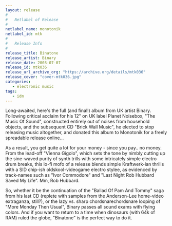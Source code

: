 ```yaml
---
layout: release
#
#   Netlabel of Release
#
netlabel_name: monotonik
netlabel_id: mtk
#
#   Release Info
#
release_title: Binatone
release_artist: Binary
release_date: 2003-07-07
release_id: mtk036
release_url_archive_org: "https://archive.org/details/mtk036"
release_cover: "cover-mtk036.jpg"
categories:
   - electronic music
tags:
   - idm
---
```

Long-awaited, here's the full (and final!) album from UK artist Binary. Following critical acclaim for his 12" on UK label Planet Noisebox, "The Music Of Sound", constructed entirely out of noises from household objects, and the subsequent CD "Brick Wall Music", he elected to stop releasing music altogether, and donated this album to Monotonik for a freely spreadable release online...

As a result, you get quite a lot for your money - since you pay.. no money. From the lead-off "Vienna Gigolo", which sets the tone by nimbly cutting up the sine-waved purity of synth trills with some intricately simple electro drum breaks, this lo-fi mofo of a release blends simple Kraftwerk-ian thrills with a SID chip-ish oldskool-videogame electro stylee, as evidenced by track-names such as "Ivor Commodore" and "Last Night Rob Hubbard Saved My Life". Mm, Rob Hubbard.

So, whether it be the continuation of the "Ballad Of Pam And Tommy" saga from his last CD (replete with samples from the Anderson-Lee home-video extraganza, still?), or the lazy vs. sharp chordsnarechordsnare looping of "More Monday Then Usual", Binary passes all sound exams with flying colors. And if you want to return to a time when dinosaurs (with 64k of RAM) ruled the globe, "Binatone" is the perfect way to do it.
